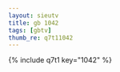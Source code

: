 ```yaml
--- 
layout: sieutv
title: gb 1042
tags: [gbtv]
thumb_re: q7t11042
---
```

{% include q7t1 key="1042" %} 
